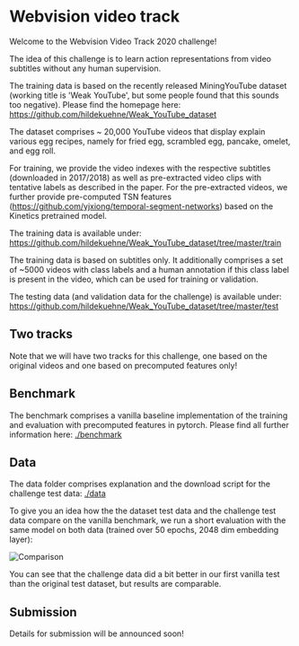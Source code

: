 
# Webvision video track

Welcome to the Webvision Video Track 2020 challenge!

The idea of this challenge is to learn action representations from video subtitles without any human supervision.

The training data is based on the recently released MiningYouTube dataset (working title is 'Weak YouTube', but some people found that this sounds too negative). Please find the homepage here: https://github.com/hildekuehne/Weak_YouTube_dataset

The dataset comprises ~ 20,000 YouTube videos that display explain various egg recipes, namely for fried egg, scrambled egg, pancake, omelet, and egg roll. 

For training, we provide the video indexes with the respective subtitles (downloaded in 2017/2018) as well as pre-extracted video clips with tentative labels as described in the paper. For the pre-extracted videos, we further provide pre-computed TSN features (https://github.com/yjxiong/temporal-segment-networks) based on the Kinetics pretrained model. 

The training data is available under: https://github.com/hildekuehne/Weak_YouTube_dataset/tree/master/train

The training data is based on subtitles only. It additionally comprises a set of ~5000 videos with class labels and a human annotation if this class label is present in the video, which can be used for training or validation.

The testing data (and validation data for the challenge) is available under: https://github.com/hildekuehne/Weak_YouTube_dataset/tree/master/test


## Two tracks

Note that we will have two tracks for this challenge, one based on the original videos and one based on precomputed features only!

## Benchmark

The benchmark comprises a vanilla baseline implementation of the training and evaluation with precomputed features in pytorch. Please find all further information here: [./benchmark](./benchmark)

## Data

The data folder comprises explanation and the download script for the challenge test data: [./data](./data)

To give you an idea how the the dataset test data and the challenge test data compare on the vanilla benchmark, we run a short evaluation with the same model on both data (trained over 50 epochs, 2048 dim embedding layer):

![Comparison](https://hildekuehne.github.io/img/comp_test_challenge.png)

You can see that the challenge data did a bit better in our first vanilla test than the original test dataset, but results are comparable.

## Submission

Details for submission will be announced soon!



